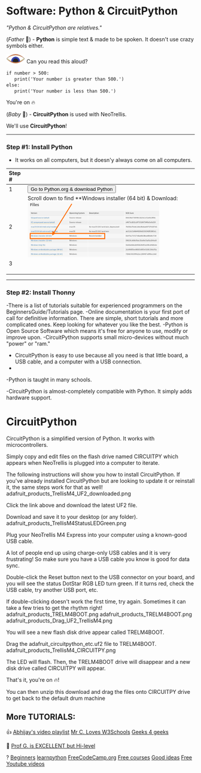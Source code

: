 # Software: Python & CircuitPython

*"Python & CircuitPython are relatives."*

(*Father* :construction_worker:) - **Python** is simple text & made to be spoken. It doesn't use crazy symbols either. 

<img src="images/eye.down.png" width="10%" />  Can you read this aloud? 

```
if number > 500:
   print('Your number is greater than 500.')
else:
   print('Your number is less than 500.')
```

You're on :fire: 

(*Baby* :baby:) - **CircuitPython** is used with NeoTrellis. 

We'll use **CircuitPython**!

---

### Step #1: Install Python 

- It works on all computers, but it doesn'y always come on all computers.

|Step #| |
| :- | :- |
|1| <script> function button(){ window.open("[address](https://www.python.org/downloads/release/python-398/)");} </script> <button onclick="button()">Go to Python.org & download Python</button> |
|2|Scroll down to find **Windows installer (64 bit) & Download:<br><img src="images/looking.4.windows.py39.png" width="80%" /> |
|3||
|||
|||
|||


---

### Step #2: Install Thonny


 
-There is a list of tutorials suitable for experienced programmers on the BeginnersGuide/Tutorials page.
-Online documentation is your first port of call for definitive information. There are simple, short tutorials and more complicated ones. Keep looking for whatever you like the best.
-Python is Open Source Software which means it's free for anyone to use, modify or improve upon.
-CircuitPython supports small micro-devices without much "power" or "ram." 

- CircuitPython is easy to use because all you need is that little board, a USB cable, and a computer with a USB connection.
- 
-Python is taught in many schools. 

-CircuitPython is almost-completely compatible with Python. It simply adds hardware support.

# CircuitPython

CircuitPython is a simplified version of Python. It works with microcontrollers. 

Simply copy and edit files on the flash drive named CIRCUITPY which appears when NeoTrellis is plugged into a computer to iterate.

The following instructions will show you how to install CircuitPython. If you've already installed CircuitPython but are looking to update it or reinstall it, the same steps work for that as well!
adafruit_products_TrellisM4_UF2_downloaded.png

Click the link above and download the latest UF2 file.

Download and save it to your desktop (or any folder).
adafruit_products_TrellisM4StatusLEDGreen.png

Plug your NeoTrellis M4 Express into your computer using a known-good USB cable.

A lot of people end up using charge-only USB cables and it is very frustrating! So make sure you have a USB cable you know is good for data sync.

Double-click the Reset button next to the USB connector on your board, and you will see the status DotStar RGB LED turn green. If it turns red, check the USB cable, try another USB port, etc.

If double-clicking doesn't work the first time, try again. Sometimes it can take a few tries to get the rhythm right!
adafruit_products_TRELM4BOOT.png
adafruit_products_TRELM4BOOT.png
adafruit_products_Drag_UF2_TrellisM4.png

You will see a new flash disk drive appear called TRELM4BOOT.

Drag the adafruit_circuitpython_etc.uf2 file to TRELM4BOOT.
adafruit_products_TrellisM4_CIRCUITPY.png

The LED will flash. Then, the TRELM4BOOT drive will disappear and a new disk drive called CIRCUITPY will appear.

That's it, you're on :fire:! 

You can then unzip this download and drag the files onto CIRCUITPY drive to get back to the default drum machine


## More TUTORIALS:

:+1:
[Abhijay's video playlist](https://www.youtube.com/playlist?list=PLVJIaQIN1-U7R3uJ16FP6xKWFEc6uZRee)
[Mr C. Loves W3Schools](https://www.w3schools.com/python/)
[Geeks 4 geeks](https://www.geeksforgeeks.org/python-programming-language-tutorial/)


:muscle:
[Prof G. is EXCELLENT but Hi-level](https://www.youtube.com/playlist?list=PLBJJ76R_ry5T3X72OIDkMOXQIdmcvSkue)

?
[Beginners](https://wiki.python.org/moin/BeginnersGuide)
[learnpython](https://www.learnpython.org/)
[FreeCodeCamp.org](https://www.freecodecamp.org/news/learn-python-free-python-courses-for-beginners/)
[Free courses](https://medium.com/javarevisited/10-free-python-tutorials-and-courses-from-google-microsoft-and-coursera-for-beginners-96b9ad20b4e6)
[Good ideas](https://www.freecodecamp.org/news/best-python-tutorial/)
[Free Youtube videos](https://www.youtube.com/playlist?list=PLBZBJbE_rGRWeh5mIBhD-hhDwSEDxogDg)
[](https://www.youtube.com/watch?v=St48epdRDZw)
[](https://pythonspot.com/beginner/)
[](https://www.pythonforbeginners.com/python-tutorial)
[](https://www.youtube.com/watch?v=t8pPdKYpowI)
